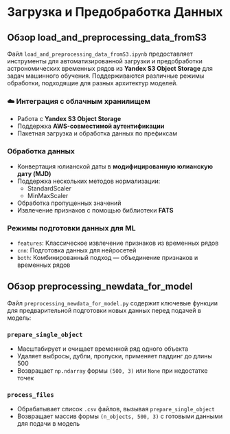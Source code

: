 # Загрузка и Предобработка Данных

## Обзор load_and_preprocessing_data_fromS3

Файл `load_and_preprocessing_data_fromS3.ipynb` предоставляет инструменты для автоматизированной загрузки и предобработки астрономических временных рядов из **Yandex S3 Object Storage** для задач машинного обучения. Поддерживаются различные режимы обработки, подходящие для разных архитектур моделей.

### ☁️ Интеграция с облачным хранилищем
- Работа с **Yandex S3 Object Storage**
- Поддержка **AWS-совместимой аутентификации**
- Пакетная загрузка и обработка данных по префиксам

### Обработка данных
- Конвертация юлианской даты в **модифицированную юлианскую дату (MJD)**
- Поддержка нескольких методов нормализации:
  - StandardScaler
  - MinMaxScaler
- Обработка пропущенных значений
- Извлечение признаков с помощью библиотеки **FATS**

### Режимы подготовки данных для ML
- `features`: Классическое извлечение признаков из временных рядов
- `cnn`: Подготовка данных для нейросетей
- `both`: Комбинированный подход — объединение признаков и временных рядов

## Обзор preprocessing_newdata_for_model

Файл `preprocessing_newdata_for_model.py` содержит ключевые функции для предварительной подготовки новых данных перед подачей в модель:

### `prepare_single_object`
- Масштабирует и очищает временной ряд одного объекта
- Удаляет выбросы, дубли, пропуски, применяет паддинг до длины 500
- Возвращает `np.ndarray` формы `(500, 3)` или `None` при недостатке точек

### `process_files`
- Обрабатывает список `.csv` файлов, вызывая `prepare_single_object`
- Возвращает массив формы `(n_objects, 500, 3)` с готовыми данными для подачи в модель
